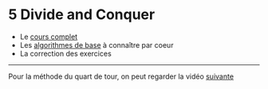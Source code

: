 # 5 Divide and Conquer

* Le [cours complet](https://github.com/NaturelEtChaud/NSI-Terminale/blob/main/5%20Divide%20and%20Conquer/Terminale_NSI05_Divide_and_conquer.pdf)
* Les [algorithmes de base](https://github.com/NaturelEtChaud/NSI-Terminale/tree/main/5%20Divide%20and%20Conquer/Programmes%20de%20base) à connaître par coeur
* La correction des exercices

---
Pour la méthode du quart de tour, on peut regarder la vidéo [suivante](https://youtu.be/OXo-uzzD4Js)
